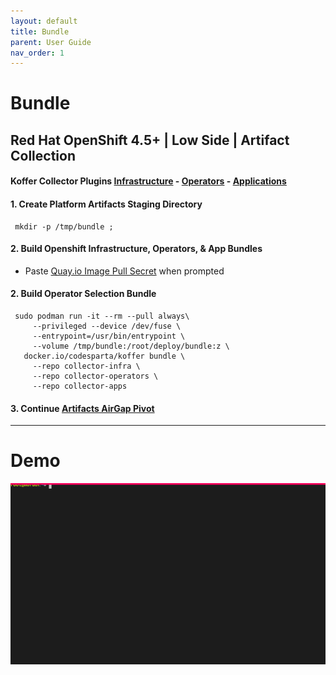 ```yaml
---
layout: default
title: Bundle
parent: User Guide
nav_order: 1
---
```


# Bundle
## Red Hat OpenShift 4.5+ | Low Side | Artifact Collection
#### Koffer Collector Plugins [Infrastructure] - [Operators] - [Applications]   

#### 1. Create Platform Artifacts Staging Directory
```
 mkdir -p /tmp/bundle ;
```
#### 2. Build Openshift Infrastructure, Operators, & App Bundles
  - Paste [Quay.io Image Pull Secret] when prompted    
    
#### 2. Build Operator Selection Bundle
```
 sudo podman run -it --rm --pull always\
     --privileged --device /dev/fuse \
     --entrypoint=/usr/bin/entrypoint \
     --volume /tmp/bundle:/root/deploy/bundle:z \
   docker.io/codesparta/koffer bundle \
     --repo collector-infra \
     --repo collector-operators \
     --repo collector-apps
```
    
    
#### 3. Continue [Artifacts AirGap Pivot](./PIVOT.md)

------------------------------------------------------------------------------
# Demo
![bundle](./web/bundle.svg)

[Operators]:https://github.com/CodeSparta/collector-operators
[Applications]:https://github.com/CodeSparta/collector-apps
[Infrastructure]:https://github.com/CodeSparta/collector-infra
[Quay.io Image Pull Secret]:https://cloud.redhat.com/openshift/install/metal/user-provisioned

